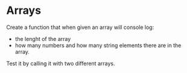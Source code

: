 # Arrays

Create a function that when given an array will console log:
- the lenght of the array
- how many numbers and how many string elements there are in the array.

Test it by calling it with two different arrays.
